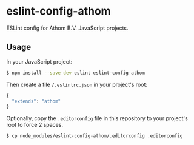 # eslint-config-athom
ESLint config for Athom B.V. JavaScript projects.

## Usage

In your JavaScript project:

```bash
$ npm install --save-dev eslint eslint-config-athom
```

Then create a file `/.eslintrc.json` in your project's root:

```javascript
{
  "extends": "athom"
}
```

Optionally, copy the `.editorconfig` file in this repository to your project's root to force 2 spaces.
```bash
$ cp node_modules/eslint-config-athom/.editorconfig .editorconfig
```
